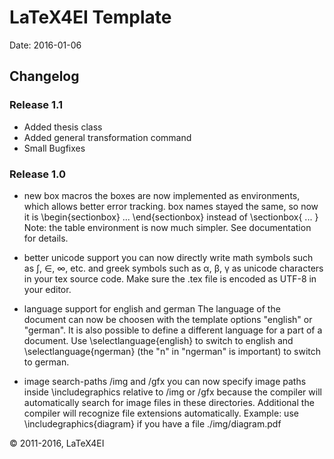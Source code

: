 # LaTeX4EI Template
Date: 2016-01-06

## Changelog

### Release 1.1

* Added thesis class
* Added general transformation command
* Small Bugfixes

### Release 1.0

* new box macros
	the boxes are now implemented as environments, which allows better error tracking.
	box names stayed the same, so now it is \begin{sectionbox} ... \end{sectionbox} instead of \sectionbox{ ... }
	Note: the table environment is now much simpler. See documentation for details.

* better unicode support
	you can now directly write math symbols such as ∫, ∈, ∞, etc. and greek symbols such as α, β, γ as unicode
	characters in your tex source code. Make sure the .tex file is encoded as UTF-8 in your editor.

* language support for english and german
	The language of the document can now be choosen with the template options "english" or "german".
	It is also possible to define a different language for a part of a document. Use \selectlanguage{english}
	to switch to english and \selectlanguage{ngerman} (the "n" in "ngerman" is important) to switch to german.

* image search-paths /img and /gfx
	you can now specify image paths inside \includegraphics relative to /img or /gfx because the compiler will
	automatically search for image files in these directories. Additional the compiler will recognize file
	extensions automatically.
	Example: use \includegraphics{diagram} if you have a file ./img/diagram.pdf


© 2011-2016, LaTeX4EI
